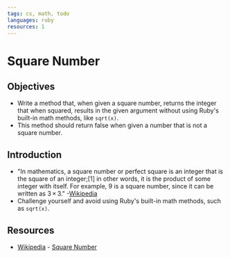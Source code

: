 ```yaml
---
tags: cs, math, todo
languages: ruby
resources: 1
---
```

# Square Number

## Objectives
* Write a method that, when given a square number, returns the integer that when squared, results in the given argument without using Ruby's built-in math methods, like `sqrt(x)`.
* This method should return false when given a number that is not a square number.

## Introduction
* "In mathematics, a square number or perfect square is an integer that is the square of an integer;[1] in other words, it is the product of some integer with itself. For example, 9 is a square number, since it can be written as 3 × 3." -[Wikipedia](http://en.wikipedia.org/wiki/Square_number)
* Challenge yourself and avoid using Ruby's built-in math methods, such as `sqrt(x)`.

## Resources
* [Wikipedia](http://en.wikipedia.org/) - [Square Number](http://en.wikipedia.org/wiki/Square_number)

